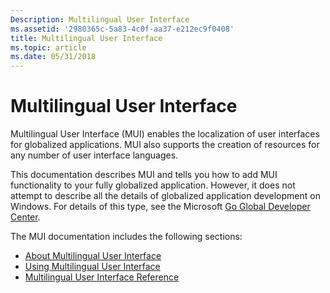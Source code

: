 ```yaml
---
Description: Multilingual User Interface
ms.assetid: '2980365c-5a83-4c0f-aa37-e212ec9f0408'
title: Multilingual User Interface
ms.topic: article
ms.date: 05/31/2018
---
```


# Multilingual User Interface

Multilingual User Interface (MUI) enables the localization of user interfaces for globalized applications. MUI also supports the creation of resources for any number of user interface languages.

This documentation describes MUI and tells you how to add MUI functionality to your fully globalized application. However, it does not attempt to describe all the details of globalized application development on Windows. For details of this type, see the Microsoft [Go Global Developer Center](https://msdn.microsoft.com/goglobal).

The MUI documentation includes the following sections:

-   [About Multilingual User Interface](about-multilingual-user-interface.md)
-   [Using Multilingual User Interface](using-multilingual-user-interface.md)
-   [Multilingual User Interface Reference](multilingual-user-interface-reference.md)

 

 



